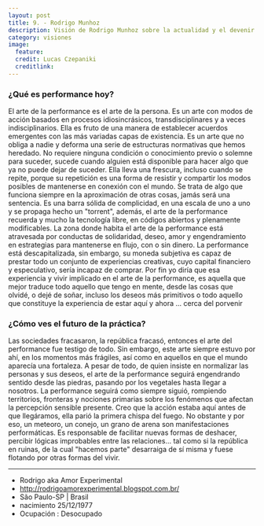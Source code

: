 ```yaml
---
layout: post
title: 9. - Rodrigo Munhoz
description: Visión de Rodrigo Munhoz sobre la actualidad y el devenir de la performance.
category: visiones
image:
  feature:
  credit: Lucas Czepaniki
  creditlink:
---
```


### ¿Qué es performance hoy?

El arte de la performance es el arte de la persona. Es un arte con modos de acción basados ​​en procesos idiosincrásicos, transdisciplinares y a veces indisciplinarios. Ella es fruto de una manera de establecer acuerdos emergentes con las más variadas capas de existencia. Es un arte que no obliga a nadie y deforma una serie de estructuras normativas que hemos heredado. No requiere ninguna condición o conocimiento previo o solemne para suceder, sucede cuando alguien está disponible para hacer algo que ya no puede dejar de suceder. Ella lleva una frescura, incluso cuando se repite, porque su repetición es una forma de resistir y compartir los modos posibles de mantenerse en conexión con el mundo. Se trata de algo que funciona siempre en la aproximación de otras cosas, jamás será una sentencia. Es una barra sólida de complicidad, en una escala de uno a uno y se propaga hecho un "torrent", además, el arte de la performance recuerda y mucho la tecnología libre, en códigos abiertos y plenamente modificables. La zona donde habita el arte de la performance está atravesada por conductas de solidaridad, deseo, amor y engendramiento en estrategias para mantenerse en flujo, con o sin dinero. La performance está descapitalizada, sin embargo, su moneda subjetiva es capaz de prestar todo un conjunto de experiencias creativas, cuyo capital financiero y especulativo, sería incapaz de comprar. Por fin yo diría que esa experiencia y vivir implicado en el arte de la performance, es aquella que mejor traduce todo aquello que tengo en mente, desde las cosas que olvidé, o dejé de soñar, incluso los deseos más primitivos o todo aquello que constituye la experiencia de estar aquí y ahora ... cerca del porvenir

### ¿Cómo ves el futuro de la práctica?

Las sociedades fracasaron, la república fracasó, entonces el arte del performance fue testigo de todo. Sin embargo, este arte siempre estuvo por ahí, en los momentos más frágiles, así como en aquellos en que el mundo aparecía una fortaleza. A pesar de todo, de quien insiste en normalizar las personas y sus deseos, el arte de la performance seguirá engendrando sentido desde las piedras, pasando por los vegetales hasta llegar a nosotros. La performance seguirá como siempre siguió, rompiendo territorios, fronteras y nociones primarias sobre los fenómenos que afectan la percepción sensible presente. Creo que la acción estaba aquí antes de que llegáramos, ella parió la primera chispa del fuego. No obstante y por eso, un meteoro, un conejo, un grano de arena son manifestaciones performáticas. Es responsable de facilitar nuevas formas de deshacer, percibir lógicas improbables entre las relaciones... tal como si la república en ruinas, de la cual "hacemos parte" desarraiga de sí misma y fuese flotando por otras formas del vivir.

---
* Rodrigo aka Amor Experimental
* <http://rodrigoamorexperimental.blogspot.com.br/>
* São Paulo-SP | Brasil
* nacimiento 25/12/1977
* Ocupación : Desocupado
